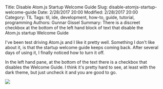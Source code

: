 ﻿Title: Disable Atom.js Startup Welcome Guide
Slug: disable-atomjs-startup-welcome-guide
Date: 2/28/2017 20:00
Modified: 2/28/2017 20:00
Category: TIL
Tags: til, ide, development, how-to, guide, tutorial, programming
Authors: Gunnar Gissel
Summary: There is a discreet checkbox at the bottom of the left hand block of text that disable the Atom.js startup Welcome Guide


I've been test driving Atom.js and I like it pretty well.  Something I don't like about it, is that the startup welcome guide keeps coming back.  After several days of using it, I finally noticed how to turn it off.


In the left hand pane, at the bottom of the text there is a checkbox that disables the Welcome Guide.  I think it's pretty hard to see, at least with the dark theme, but just uncheck it and you are good to go.


<img src="https://i.imgur.com/DZQ16Xt.png"/>